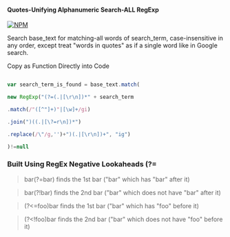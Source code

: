 #### Quotes-Unifying Alphanumeric Search-ALL RegExp

[![NPM](https://nodei.co/npm/quasarjs.png?compact=true)](https://npmjs.org/package/quasarjs)

Search base_text for matching-all words of search_term, case-insensitive in any order, except treat "words in quotes" as if a single word like in Google search.

Copy as Function Directly into Code
```javascript

var search_term_is_found = base_text.match(

new RegExp("(?=(.|[\r\n])*" + search_term

.match(/"([^"]+)"|[\w]+/gi)

.join(")((.|[\?=r\n])*")

.replace(/\"/g,'')+")(.|[\r\n])+", "ig")

)!=null
```

### Built Using RegEx Negative Lookaheads (?=
>bar(?=bar)     finds the 1st bar ("bar" which has "bar" after it)

>bar(?!bar)     finds the 2nd bar ("bar" which does not have "bar" after it)

>(?<=foo)bar    finds the 1st bar ("bar" which has "foo" before it)

>(?<!foo)bar    finds the 2nd bar ("bar" which does not have "foo" before it)